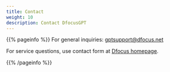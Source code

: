 ```yaml
---
title: Contact
weight: 10
description: Contact DfocusGPT
---
```


{{% pageinfo %}}
For general inquiries: gptsupport@dfocus.net

For service questions, use contact form at [Dfocus homepage](https://en.dfocus.net/contact_service).

{{% /pageinfo %}}

